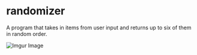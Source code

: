 # randomizer
A program that takes in items from user input and returns up to six of them in random order. 

![Imgur Image](https://i.imgur.com/9HF8klH.png)
